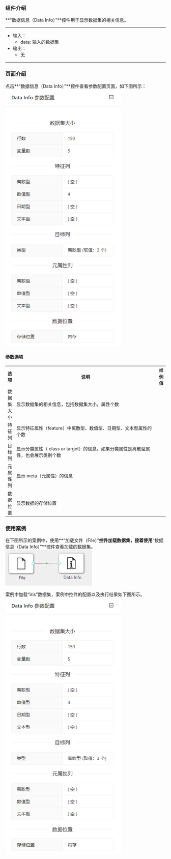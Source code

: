 ### 组件介绍
**“数据信息（Data Info）”**控件用于显示数据集的相关信息。
<hr/>

- 输入：
  - data: 输入的数据集
- 输出：
  - 无

<hr/>


### 页面介绍
点击**“数据信息（Data Info）”**控件查看参数配置页面，如下图所示：  
![param](/img/aistudio/visualize/data-info/param.png)

#### 参数选项
<table>
  <tr>
    <th>选项</th>
    <th width="650">说明</th>
    <th>样例值</th>
  </tr>
  <tr>
      <td>数据集大小</td> 
      <td>
       显示数据集的相关信息，包括数据集大小，属性个数
      </td> 
      <td></td>
  </tr>
  <tr>
      <td>特征列</td> 
      <td>
      显示特征属性（feature）中离散型、数值型、日期型、文本型属性的个数
      </td> 
      <td></td>
  </tr>
  <tr>
      <td>目标列</td> 
      <td>
       显示分类属性（ class or target）的信息，如果分类属性是离散型属性，也会展示类别个数
      </td> 
      <td></td>
  </tr>
  <tr>
      <td>元属性列</td> 
      <td>
       显示 meta（元属性）的信息
      </td> 
      <td></td>
  </tr>
  <tr>
      <td>数据位置</td> 
      <td>
       显示数据的存储位置
      </td> 
      <td></td>
  </tr>
</table>

### 使用案例
在下图所示的案例中，使用**“加载文件（File）”**控件加载数据集，接着使用**“数据信息（Data Info）”**控件查看加载的数据集。
![workflow](/img/aistudio/visualize/data-info/workflow.png)

案例中加载“iris”数据集，案例中控件的配置以及执行结果如下图所示。  
![visualization](/img/aistudio/visualize/data-info/visualization.png)